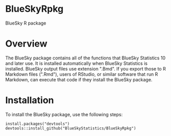 # BlueSkyRpkg
BlueSky R package

# Overview

The BlueSky package contains all of the functions that BlueSky Statistics 10 and later use. It is installed automatically when BlueSky Statistics is installed. BlueSky output files use extension ".Bmd". If you export those to R Markdown files (".Rmd"), users of RStudio, or similar software that run R Markdown, can execute that code if they install the BlueSky package. 

# Installation

To install the BlueSky package, use the following steps:

```{r}
install.packages("devtools")
devtools::install_github("BlueSkyStatistics/BlueSkyRpkg")
```
